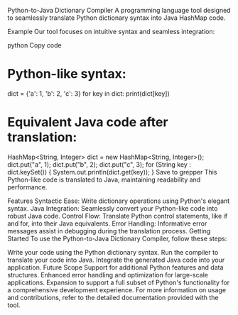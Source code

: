 Python-to-Java Dictionary Compiler
A programming language tool designed to seamlessly translate Python dictionary syntax into Java HashMap code.

Example
Our tool focuses on intuitive syntax and seamless integration:

python
Copy code
# Python-like syntax:
dict = {'a': 1, 'b': 2, 'c': 3}
for key in dict:
    print(dict[key])

# Equivalent Java code after translation:
HashMap<String, Integer> dict = new HashMap<String, Integer>();
dict.put("a", 1);
dict.put("b", 2);
dict.put("c", 3);
for (String key : dict.keySet()) {
    System.out.println(dict.get(key));
}
Save to grepper
This Python-like code is translated to Java, maintaining readability and performance.

Features
Syntactic Ease: Write dictionary operations using Python's elegant syntax.
Java Integration: Seamlessly convert your Python-like code into robust Java code.
Control Flow: Translate Python control statements, like if and for, into their Java equivalents.
Error Handling: Informative error messages assist in debugging during the translation process.
Getting Started
To use the Python-to-Java Dictionary Compiler, follow these steps:

Write your code using the Python dictionary syntax.
Run the compiler to translate your code into Java.
Integrate the generated Java code into your application.
Future Scope
Support for additional Python features and data structures.
Enhanced error handling and optimization for large-scale applications.
Expansion to support a full subset of Python's functionality for a comprehensive development experience.
For more information on usage and contributions, refer to the detailed documentation provided with the tool.

